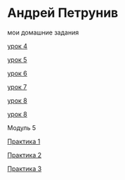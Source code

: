  # Андрей Петрунив 
 мои домашние задания   
 
[урок 4](https://petruniv.github.io/mini-book%20m2%20les4/src/ "книжка") 

[урок 5](https://petruniv.github.io/mini-book%20m2%20les5/src/ "Описание")

[урок 6](https://petruniv.github.io/position-m2Les6/src/ "Описание")

[урок 7](https://petruniv.github.io/урок%207/src/ "Описание")

[урок 8](https://petruniv.github.io/myProject%20урок8/src/ "Описание")

[урок 8](https://petruniv.github.io/lesson12/ "Описание")

Модуль 5 

[Практика 1](https://petruniv.github.io/practik1/src/ "Описание")

[Практика 2](https://petruniv.github.io/myProject%20practic2/src/ "Описание")
 
 
[Практика 3](https://petruniv.github.io/practic%203/src/ "Описание") 

